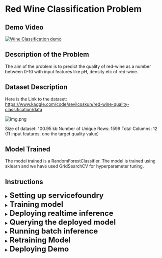 # Red Wine Classification Problem

## Demo Video

[![Wine Classification demo](https://i.ytimg.com/an_webp/ZnjsA78RuI4/mqdefault_6s.webp?du=3000&sqp=CKKe65kG&rs=AOn4CLBaOtFI7tmhZgQp3TOXzO714IDWug)](https://www.youtube.com/watch?v=ZnjsA78RuI4 "Demo-Problem-Statement-Iris-Deployment-Monitoring")

## Description of the Problem

The aim of the problem is to predict the quality of red-wine as a number between 0-10 with input features like pH, density etc of red-wine.

## Dataset Description

Here is the Link to the dataset:  https://www.kaggle.com/code/sevilcoskun/red-wine-quality-classification/data

![img.png](../assets/img.png)

Size of dataset: 100.95 kb 
Number of Unique Rows: 1599
Total Columns: 12 (11 input features, one the target quality value)

## Model Trained

The model trained is a RandomForestClassifier. 
The model is trained using sklearn and we have used GridSearchCV for hyperparameter tuning.

## Instructions

<details>
<summary><b><font size="5">Setting up servicefoundry</font></b></summary>

Install and setup servicefoundry on your computer.

```commandline
pip install servicefoundry
sfy login
```
</details>

<details>
<summary><b><font size="5">Training model</font></b></summary>

To deploy using the python API run the following command in terminal

1. Change working directory to train folder
    ```commandline
    cd train
    ```
2. Create [workspace](https://docs.truefoundry.com/documentation/deploy/concepts/workspace) and [API Key](https://app.truefoundry.com/settings) on the TrueFoundry platform 
3. Replace the value against `TFY_API_KEY` in the `deploy.py` file with the API Key found in [Settings Tab](https://app.truefoundry.com/settings) of your TrueFoundry account
4. Copy the workspace fqn of the workspace that you want to use from the [Workspaces Tab](https://app.truefoundry.com/workspaces) of TrueFoundry <i>[(Instructions here)](https://docs.truefoundry.com/documentation/deploy/concepts/workspace#copy-workspace-fqn-fully-qualified-name)</i>
5. To deploy using python script:
   ```commandline
   python deploy.py --workspace_fqn <YOUR_WORKSPACE_FQN>
   ```
   To deploy using CLI:
   
   > Replace values for `TFY_API_KEY` and in `servicefoundry.yaml`
   
   ```commandline
   sfy deploy -f servicefoundry.yaml --workspace-fqn <YOUR_WORKSPACE_FQN>
   ```
6. Click on the dashboard link in the terminal
7. Click on the <b>"Trigger Job"</b> on the dashboard to run the training job
</details>

<details>
<summary><b><font size="5">Deploying realtime inference</font></b></summary>

Note: <i>It is necessary to train a model before being able to deploy it as a service</i>
1. Change working directory to infer_realtime folder
    ```commandline
    cd infer_realtime
    ```
2. Create [workspace](https://docs.truefoundry.com/documentation/deploy/concepts/workspace) and [API Key](https://app.truefoundry.com/settings) on the TrueFoundry platform 
3. Replace the value against `TFY_API_KEY` in the `deploy.py` file with the API Key found in [Settings Tab](https://app.truefoundry.com/settings) of your TrueFoundry account

4. Copy the workspace fqn of the workspace that you want to use from the [Workspaces Tab](https://app.truefoundry.com/workspaces) of TrueFoundry <i>[(Instructions here)](https://docs.truefoundry.com/documentation/deploy/concepts/workspace#copy-workspace-fqn-fully-qualified-name)</i>

5. Find the model_version_fqn of the model that you want to deploy from

   * Go to  [Experiments Tracking tab of TrueFoundry](https://app.truefoundry.com/mlfoundry)
   * Click on the project name that you trained (<i>red-wine-quality-demo by default</i>)
   * Click on models tab
   * Click on the model name to the model trained to open the tab showing different versions of the model
   * Copy the FQN of the latest version of the model


6. To deploy using python script:
   ```commandline
   python deploy.py --workspace_fqn <YOUR_WORKSPACE_FQN> --model_version_fqn <YOUR_MODEL_VERSION_FQN>
   ```
   To deploy using CLI:
   
   > Replace values for `TFY_API_KEY` and `MLF_MODEL_VERSION_FQN` in `servicefoundry.yaml`
   
   ```commandline
   sfy deploy -f servicefoundry.yaml --workspace-fqn <YOUR_WORKSPACE_FQN>
   ```
7. Click on the dashboard link in the terminal to open the service deployment page with FastAPI EndPoint

</details>

<details>
<summary><b><font size="5">Querying the deployed model</font></b></summary>

This can either be done via the [fastapi endpoint](https://red-wine-prediction-tfy-demo.tfy-ctl-euwe1-develop.develop.truefoundry.tech) directly via browser.

You can also query with python script:

```python
import requests

# Replace the below url with your own endpoint
request_url = "https://red-wine-prediction-tfy-demo.tfy-ctl-euwe1-develop.develop.truefoundry.tech"

features_list = [
    {
     'fixed_acidity': 7.5,
     'volatile_acidity': 0.42,
     'citric_acid': 0.32,
     'residual_sugar': 2.7,
     'chlorides': 0.067,
     'free_sulfur_dioxide': 7.0,
     'total_sulfur_dioxide': 25.0,
     'density': 0.99628,
     'pH': 3.24,
     'sulphates': 0.44,
     'alcohol': 10.4
    }
]

predictions_list = requests.post(
    url=urljoin(request_url, "/predict"), json=features_list
).json()
print(predictions_list)
```
</details>

<details>
<summary><b><font size="5">Running batch inference</font></b></summary>

Note: <i>It is necessary to deploy live inference model before being able to deploy it as a service</i>

1. Change working directory to infer_batch folder
    ```commandline
    cd infer_batch
    ```
2. Create [workspace](https://docs.truefoundry.com/documentation/deploy/concepts/workspace) and [API Key](https://app.truefoundry.com/settings) on the TrueFoundry platform 
3. Replace the value against `TFY_API_KEY` in the `deploy.py` file with the API Key found in [Settings Tab](https://app.truefoundry.com/settings) of your TrueFoundry account

4. Copy the workspace fqn of the workspace that you want to use from the [Workspaces Tab](https://app.truefoundry.com/workspaces) of TrueFoundry <i>[(Instructions here)](https://docs.truefoundry.com/documentation/deploy/concepts/workspace#copy-workspace-fqn-fully-qualified-name)</i>

5. Copy the inference_server_url from:
   * Go to  [Deployments Tab of TrueFoundry](https://app.truefoundry.com/deployments)
   * Open the service that was deployment as live inference model <i>("red-wine-fastapi" by default)</i>
   * Copy the Endpoint link and paste it as the value against `INFERENCE_SERVER_URL` in `deploy.py`
6. To deploy using python script:
   ```commandline
   python deploy.py --workspace_fqn <YOUR_WORKSPACE_FQN> --inference_server_url <YOUR_INFERENCE_SERVER_URL>
   ```
   To deploy using CLI:

   > Replace values for `TFY_API_KEY` and `INFERENCE_SERVER_URL` in `servicefoundry.yaml`

   ```commandline
   sfy deploy -f servicefoundry.yaml --workspace-fqn <YOUR_WORKSPACE_FQN>
   ```
7. Click on the dashboard link in the terminal
8. Click on the <b>"Trigger Job"</b> on the dashboard to run the batch inference job

</details>

<details>
<summary><b><font size="5">Retraining Model </font></b></summary>

Note: <i>It is necessary to train a model before being able to deploy it as a service</i>
1. Change working directory to retrain folder
    ```commandline
    cd retrain
    ```
2. Create [workspace](https://docs.truefoundry.com/documentation/deploy/concepts/workspace) and [API Key](https://app.truefoundry.com/settings) on the TrueFoundry platform 
3. Replace the value against `TFY_API_KEY` in the `deploy.py` file with the API Key found in [Settings Tab](https://app.truefoundry.com/settings) of your TrueFoundry account

4. Copy the workspace fqn of the workspace that you want to use from the [Workspaces Tab](https://app.truefoundry.com/workspaces) of TrueFoundry <i>[(Instructions here)](https://docs.truefoundry.com/documentation/deploy/concepts/workspace#copy-workspace-fqn-fully-qualified-name)</i>

5. Find the model_version_fqn of the model that you want to deploy from

   * Go to experiments [tracking tab of TrueFoundry](https://app.truefoundry.com/mlfoundry)
   * Click on the project name that you trained (<i>red-wine-quality-demo by default</i>)
   * Click on models tab
   * Click on the model name to the model trained to open the tab showing different versions of the model
   * Copy the FQN of the latest version of the model and paste it as the value against `MLF_MODEL_VERSION_FQN` in `deploy.py`


6. To deploy using python script:
   ```commandline
   python deploy.py --workspace_fqn <YOUR_WORKSPACE_FQN> --model_version_fqn <YOUR_MODEL_VERSION_FQN>
   ```
   To deploy using CLI:
   
   > Replace values for `TFY_API_KEY` and `MLF_MODEL_VERSION_FQN` in `servicefoundry.yaml`
   
   ```commandline
   sfy deploy -f servicefoundry.yaml --workspace-fqn <YOUR_WORKSPACE_FQN>
   ```
7. Click on the <b>"Trigger Job"</b> on the dashboard to run model retraining job



</details>

<details>
<summary><b><font size="5">Deploying Demo </font></b></summary>

Note: <i>It is necessary to deploy live inference model before being able to deploy a demo</i>

1. Change working directory to infer_batch folder
    ```commandline
    cd demo
    ```

2. Copy the workspace fqn of the workspace that you want to use from the [Workspaces Tab](https://app.truefoundry.com/workspaces) of TrueFoundry <i>[(Instructions here)](https://docs.truefoundry.com/documentation/deploy/concepts/workspace#copy-workspace-fqn-fully-qualified-name)</i>

3. Copy the inference_server_url from:

    * Go to  [Deployments Tab of TrueFoundry](https://app.truefoundry.com/deployments)
    * Open the service that was deployment as live inference model <i>("red-wine-fastapi" by default)</i>
    * Copy the Endpoint link and paste it as the value against `INFERENCE_SERVER_URL` in `deploy.py`

4. To deploy using python script:
   ```commandline
   python deploy.py --workspace_fqn <YOUR_WORKSPACE_FQN> --inference_server_url <YOUR_INFERENCE_SERVER_URL>
   ```
   To deploy using CLI:

   > Replace values for `INFERENCE_SERVER_URL` in `servicefoundry.yaml`

   ```commandline
   sfy deploy -f servicefoundry.yaml --workspace-fqn <YOUR_WORKSPACE_FQN>
   ```

5. Click on the dashboard link in the terminal

6. Click on the <b>"Endpoint"</b> link on the dashboard to open the streamlit demo


</details>